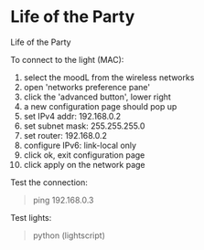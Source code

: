 Life of the Party
=================

Life of the Party

To connect to the light (MAC):
1.    select the moodL from the wireless networks
2.    open 'networks preference pane'
3.    click the 'advanced button', lower right
4.    a new configuration page should pop up
5.    set IPv4 addr: 192.168.0.2
6.    set subnet mask: 255.255.255.0
7.    set router: 192.168.0.2
8.    configure IPv6: link-local only
9.    click ok, exit configuration page
10.   click apply on the network page

Test the connection:
>    ping 192.168.0.3

Test lights:
>    python (lightscript)
